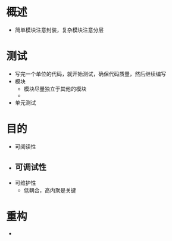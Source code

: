 # 概述
- 简单模块注意封装，复杂模块注意分层

# 测试
- 写完一个单位的代码，就开始测试，确保代码质量，然后继续编写
- 模块
	- 模块尽量独立于其他的模块
	- 
- 单元测试

# 目的
- 可阅读性
- 可调试性
	- 
- 可维护性
	- 低耦合，高内聚是关键

# 重构
- 